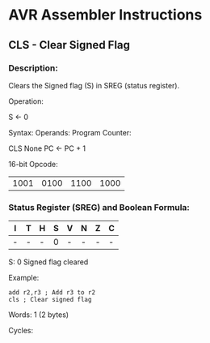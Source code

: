 AVR Assembler Instructions
==========================

CLS - Clear Signed Flag
-----------------------

### <a href="" id="N14773"></a> Description:

Clears the Signed flag (S) in SREG (status register).

Operation:

S ← 0

Syntax: Operands: Program Counter:

CLS None PC ← PC + 1

16-bit Opcode:

|      |      |      |      |
|------|------|------|------|
| 1001 | 0100 | 1100 | 1000 |

### <a href="" id="N147A6"></a> Status Register (SREG) and Boolean Formula:

| I   | T   | H   | S   | V   | N   | Z   | C   |
|-----|-----|-----|-----|-----|-----|-----|-----|
| -   | -   | -   | 0   | -   | -   | -   | -   |

S: 0 Signed flag cleared

Example:

``` programlisting
add r2,r3 ; Add r3 to r2
cls ; Clear signed flag
```

Words: 1 (2 bytes)

Cycles:
